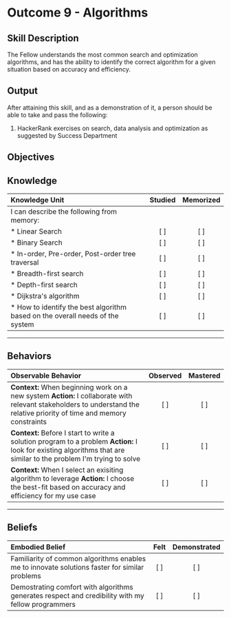 # Outcome 9 - Algorithms

**Skill Description**
----------
The Fellow understands the most common search and optimization algorithms, and has the ability to identify the correct algorithm for a given situation based on accuracy and efficiency.

**Output**
----------
After attaining this skill, and as a demonstration of it, a person should be able to take and pass the following:

1. HackerRank exercises on search, data analysis and optimization as suggested by Success Department 


**Objectives**
----------
## **Knowledge**


| Knowledge Unit   |      Studied      | Memorized |
|:-------------|:------------------:|:--------:|
| I can describe the following from memory: | | |
| * Linear Search   | [ ] | [ ]  |
| * Binary Search    | [ ] | [ ]  |
| * In-order, Pre-order, Post-order tree traversal | [ ] | [ ]  |
| * Breadth-first search     | [ ] | [ ]  |
| * Depth-first search     | [ ] | [ ]  |
| * Dijkstra's algorithm    | [ ] | [ ]  |
| * How to identify the best algorithm based on the overall needs of the system     | [ ] | [ ]  |



----------


## **Behaviors**

| Observable Behavior   |      Observed      | Mastered |
|:-------------|:------------------:|:--------:|
| **Context:** When beginning work on a new system **Action:** I collaborate with relevant stakeholders to understand the relative priority of time and memory constraints | [ ] | [ ]  |
| **Context:** Before I start to write a solution program to a problem **Action:** I look for existing algorithms that are similar to the problem I'm trying to solve | [ ] | [ ]  |
| **Context:** When I select an exisiting algorithm to leverage **Action:** I choose the best-fit based on accuracy and efficiency for my use case | [ ] | [ ]  |

----------


## **Beliefs**


| Embodied Belief   |      Felt      | Demonstrated |
|:-------------|:------------------:|:--------:|
| Familiarity of common algorithms enables me to innovate solutions faster for similar problems | [ ] | [ ]  |
| Demostrating comfort with algorithms generates respect and credibility with my fellow programmers | [ ] | [ ]  |



